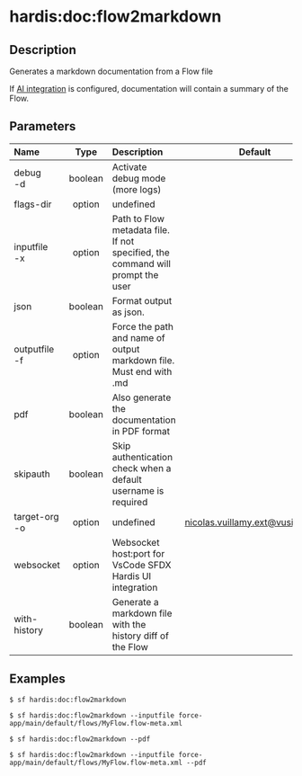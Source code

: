 <!-- This file has been generated with command 'sf hardis:doc:plugin:generate'. Please do not update it manually or it may be overwritten -->
# hardis:doc:flow2markdown

## Description

Generates a markdown documentation from a Flow file
  
If [AI integration](https://sfdx-hardis.cloudity.com/salesforce-ai-setup/) is configured, documentation will contain a summary of the Flow.  
  

## Parameters

|Name|Type|Description|Default|Required|Options|
|:---|:--:|:----------|:-----:|:------:|:-----:|
|debug<br/>-d|boolean|Activate debug mode (more logs)||||
|flags-dir|option|undefined||||
|inputfile<br/>-x|option|Path to Flow metadata file. If not specified, the command will prompt the user||||
|json|boolean|Format output as json.||||
|outputfile<br/>-f|option|Force the path and name of output markdown file. Must end with .md||||
|pdf|boolean|Also generate the documentation in PDF format||||
|skipauth|boolean|Skip authentication check when a default username is required||||
|target-org<br/>-o|option|undefined|nicolas.vuillamy.ext@vusion.com|||
|websocket|option|Websocket host:port for VsCode SFDX Hardis UI integration||||
|with-history|boolean|Generate a markdown file with the history diff of the Flow||||

## Examples

```shell
$ sf hardis:doc:flow2markdown
```

```shell
$ sf hardis:doc:flow2markdown --inputfile force-app/main/default/flows/MyFlow.flow-meta.xml
```

```shell
$ sf hardis:doc:flow2markdown --pdf
```

```shell
$ sf hardis:doc:flow2markdown --inputfile force-app/main/default/flows/MyFlow.flow-meta.xml --pdf
```


